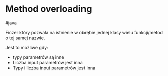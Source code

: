 # Method overloading
#java

Ficzer który pozwala na istnienie w obrębie jednej klasy wielu funkcji/metod o tej samej nazwie. 

Jest to możliwe gdy: 
-   typy parametrów są inne 
-   Liczba input parametrów jest inna 
-   Typy i liczba input parametrów jest inna